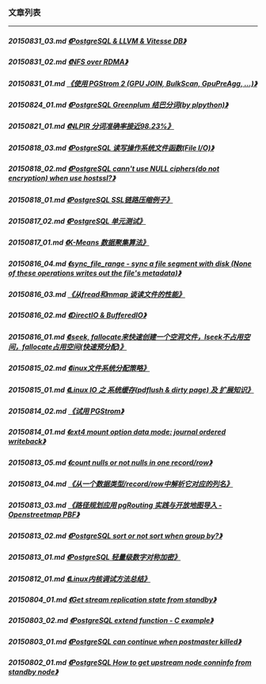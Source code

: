 ### 文章列表  
----  
##### 20150831_03.md   [《PostgreSQL & LLVM & Vitesse DB》](20150831_03.md)  
##### 20150831_02.md   [《NFS over RDMA》](20150831_02.md)  
##### 20150831_01.md   [《使用 PGStrom 2 (GPU JOIN, BulkScan, GpuPreAgg, ...)》](20150831_01.md)  
##### 20150824_01.md   [《PostgreSQL Greenplum 结巴分词(by plpython)》](20150824_01.md)  
##### 20150821_01.md   [《NLPIR 分词准确率接近98.23%》](20150821_01.md)  
##### 20150818_03.md   [《PostgreSQL 读写操作系统文件函数(File I/O)》](20150818_03.md)  
##### 20150818_02.md   [《PostgreSQL cann't use NULL ciphers(do not encryption) when use hostssl?》](20150818_02.md)  
##### 20150818_01.md   [《PostgreSQL SSL链路压缩例子》](20150818_01.md)  
##### 20150817_02.md   [《PostgreSQL 单元测试》](20150817_02.md)  
##### 20150817_01.md   [《K-Means 数据聚集算法》](20150817_01.md)  
##### 20150816_04.md   [《sync_file_range - sync a file segment with disk (None of these operations writes out the file's metadata)》](20150816_04.md)  
##### 20150816_03.md   [《从fread和mmap 谈读文件的性能》](20150816_03.md)  
##### 20150816_02.md   [《DirectIO & BufferedIO》](20150816_02.md)  
##### 20150816_01.md   [《lseek, fallocate来快速创建一个空洞文件，lseek不占用空间，fallocate占用空间(快速预分配)》](20150816_01.md)  
##### 20150815_02.md   [《linux文件系统分配策略》](20150815_02.md)  
##### 20150815_01.md   [《Linux IO 之 系统缓存(pdflush & dirty page) 及 扩展知识》](20150815_01.md)  
##### 20150814_02.md   [《试用 PGStrom》](20150814_02.md)  
##### 20150814_01.md   [《ext4 mount option data mode: journal ordered writeback》](20150814_01.md)  
##### 20150813_05.md   [《count nulls or not nulls in one record/row》](20150813_05.md)  
##### 20150813_04.md   [《从一个数据类型/record/row中解析它对应的列名》](20150813_04.md)  
##### 20150813_03.md   [《路径规划应用 pgRouting 实践与开放地图导入 - Openstreetmap PBF》](20150813_03.md)  
##### 20150813_02.md   [《PostgreSQL sort or not sort when group by?》](20150813_02.md)  
##### 20150813_01.md   [《PostgreSQL 轻量级数字对称加密》](20150813_01.md)  
##### 20150812_01.md   [《Linux内核调试方法总结》](20150812_01.md)  
##### 20150804_01.md   [《Get stream replication state from standby》](20150804_01.md)  
##### 20150803_02.md   [《PostgreSQL extend function - C example》](20150803_02.md)  
##### 20150803_01.md   [《PostgreSQL can continue when postmaster killed》](20150803_01.md)  
##### 20150802_01.md   [《PostgreSQL How to get upstream node conninfo from standby node》](20150802_01.md)  
